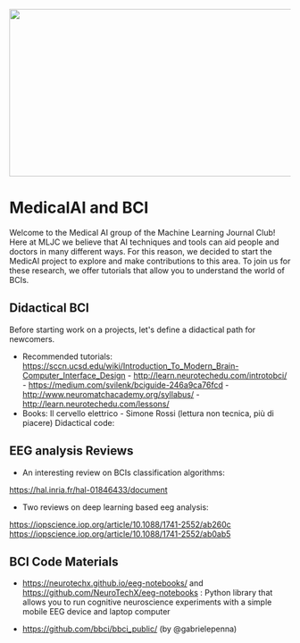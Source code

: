 <p align="center">
  <img width="690" height="300" src="https://github.com/MachineLearningJournalClub/MedicalAI/edit/main/Medical_Machine_Learning.jpg">
</p>

# MedicalAI and BCI
Welcome to the Medical AI group of the Machine Learning Journal Club! 
Here at MLJC we believe that AI techniques and tools can aid people and doctors in many different ways. For this reason, we decided to start the MedicAI project to explore and make contributions to this area.
To join us for these research, we offer tutorials that allow you to understand the world of BCIs.

## Didactical BCI

Before starting work on a projects, let's define a didactical path for newcomers.

* Recommended tutorials: https://sccn.ucsd.edu/wiki/Introduction_To_Modern_Brain-Computer_Interface_Design - http://learn.neurotechedu.com/introtobci/ - https://medium.com/svilenk/bciguide-246a9ca76fcd - http://www.neuromatchacademy.org/syllabus/ -
http://learn.neurotechedu.com/lessons/
* Books:
Il cervello elettrico - Simone Rossi (lettura non tecnica, più di piacere)
Didactical code:

## EEG analysis Reviews

* An interesting review on BCIs classification algorithms:

https://hal.inria.fr/hal-01846433/document

* Two reviews on deep learning based eeg analysis:

https://iopscience.iop.org/article/10.1088/1741-2552/ab260c
https://iopscience.iop.org/article/10.1088/1741-2552/ab0ab5

## BCI Code Materials 

* https://neurotechx.github.io/eeg-notebooks/ and https://github.com/NeuroTechX/eeg-notebooks : Python library that allows you to run cognitive neuroscience experiments with a simple mobile EEG device and laptop computer

* https://github.com/bbci/bbci_public/ (by @gabrielepenna)


